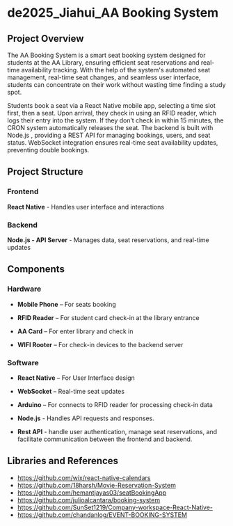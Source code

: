 # de2025_Jiahui_AA Booking System
## Project Overview
The AA Booking System is a smart seat booking system designed for students at the AA Library, ensuring efficient seat reservations and real-time availability tracking. With the help of the system's automated seat management, real-time seat changes, and seamless user interface, students can concentrate on their work without wasting time finding a study spot.

Students book a seat via a React Native mobile app, selecting a time slot first, then a seat. Upon arrival, they check in using an RFID reader, which logs their entry into the system. If they don’t check in within 15 minutes, the CRON system automatically releases the seat. The backend is built with Node.js , providing a REST API for managing bookings, users, and seat status. WebSocket integration ensures real-time seat availability updates, preventing double bookings.

## Project Structure

### Frontend
**React Native** - Handles user interface and interactions

### Backend
**Node.js - API Server** - Manages data, seat reservations, and real-time updates

## Components

### Hardware
* **Mobile Phone** – For seats booking

* **RFID Reader** – For student card check-in at the library entrance

* **AA Card** – For enter library and check in

* **WIFI Rooter** – For check-in devices to the backend server


### Software
* **React Native** – For User Interface design

* **WebSocket** – Real-time seat updates

* **Arduino** – For connects to RFID reader for processing check-in data

* **Node.js** - Handles API requests and responses.

* **Rest API** - handle user authentication, manage seat reservations, and facilitate communication between the frontend and backend.


## Libraries and References
- https://github.com/wix/react-native-calendars
- https://github.com/18harsh/Movie-Reservation-System
- https://github.com/hemantjayas03/seatBookingApp
- https://github.com/julioalcantara/booking-system
- https://github.com/SunSet1219/Company-workspace-React-Native-
- https://github.com/chandanlog/EVENT-BOOKING-SYSTEM
